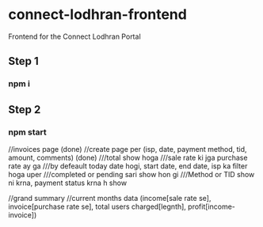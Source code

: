 # connect-lodhran-frontend

Frontend for the Connect Lodhran Portal

## Step 1

### npm i

## Step 2

### npm start

//invoices page (done)
//create page per (isp, date, payment method, tid, amount, comments) (done)
///total show hoga
///sale rate ki jga purchase rate ay ga
///by defeault today date hogi, start date, end date, isp ka filter hoga uper
///completed or pending sari show hon gi
///Method or TID show ni krna, payment status krna h show

//grand summary
//current months data (income[sale rate se], invoice[purchase rate se], total users charged[legnth], profit[income-invoice])
